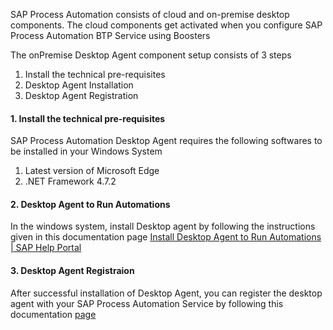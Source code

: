 SAP Process Automation consists of cloud and on-premise desktop components. The cloud components get activated when you configure SAP Process Automation BTP Service using Boosters

The onPremise Desktop Agent component setup consists of 3 steps

1. Install the technical pre-requisites
2. Desktop Agent Installation
3. Desktop Agent Registration

#### 1. Install the technical pre-requisites
SAP Process Automation Desktop Agent requires the following softwares to be installed in your Windows System
1. Latest version of Microsoft Edge
2. .NET Framework 4.7.2

####  2. Desktop Agent to Run Automations 
In the windows system, install Desktop agent by following the instructions given in this documentation page [Install Desktop Agent to Run Automations | SAP Help Portal](https://help.sap.com/docs/PROCESS_AUTOMATION/527c579a1cba4f12b45326c8e890d102/860145601cc64167ac5a17089ebd7cce.html?locale=en-US&state=DRAFT&q=virtual%20machine) 

#### 3. Desktop Agent Registraion
After successful installation of Desktop Agent, you can register the desktop agent with your SAP Process Automation Service by following this documentation [page](https://help.sap.com/docs/PROCESS_AUTOMATION/a331c4ef0a9d48a89c779fd449c022e7/b78c288f1d9b48098209a7e2752dbfeb.html?locale=en-US) 
